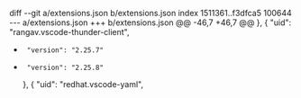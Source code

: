 diff --git a/extensions.json b/extensions.json
index 1511361..f3dfca5 100644
--- a/extensions.json
+++ b/extensions.json
@@ -46,7 +46,7 @@
     },
     {
       "uid": "rangav.vscode-thunder-client",
-      "version": "2.25.7"
+      "version": "2.25.8"
     },
     {
       "uid": "redhat.vscode-yaml",
